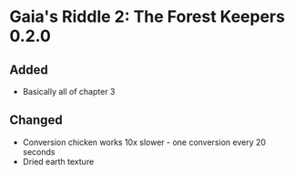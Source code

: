 # Gaia's Riddle 2: The Forest Keepers 0.2.0


## Added
* Basically all of chapter 3


## Changed
* Conversion chicken works 10x slower - one conversion every 20 seconds
* Dried earth texture